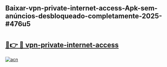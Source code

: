 ## Baixar-vpn-private-internet-access-Apk-sem-anúncios-desbloqueado-completamente-2025-#476u5

# <h2><a href="https://ainizakaria.my?title=vpn-private-internet-access&ref=20M">🔗👉 🔴 vpn-private-internet-access</a></h2>

[![acn](https://github.com/user-attachments/assets/0f9c940e-d8b0-45ae-aac7-cd30a18b3e1c)](https://ainizakaria.my?title=vpn-private-internet-access&ref=20M)

